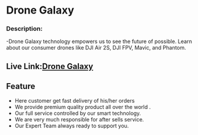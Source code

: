 # Drone Galaxy

### Description:
-Drone Galaxy technology empowers us to see the future of possible. Learn about our consumer drones like DJI Air 2S, DJI FPV, Mavic, and Phantom.

## Live Link:[Drone Galaxy](https://drone-galaxy-muhammad.web.app/)

## Feature

- Here customer get fast delivery of his/her orders
- We provide premium quality product all over the world .
- Our full service controlled by our smart technology.
- We are very much responsible for after sells service.
- Our Expert Team always ready to support you.

